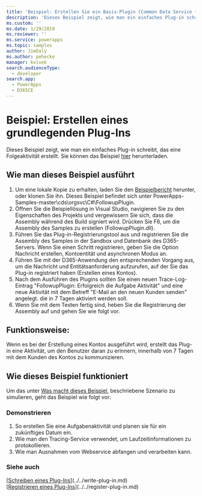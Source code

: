 ```yaml
---
title: 'Beispiel: Erstellen Sie ein Basis-Plugin (Common Data Service for Apps) | Microsoft Docs'
description: 'Dieses Beispiel zeigt, wie man ein einfaches Plug-in schreibt, das eine Folgeaktivität erstellt.'
ms.custom: ''
ms.date: 1/29/2019
ms.reviewer: ''
ms.service: powerapps
ms.topic: samples
author: JimDaly
ms.author: pehecke
manager: kvivek
search.audienceType:
  - developer
search.app:
  - PowerApps
  - D365CE
---
```

# Beispiel: Erstellen eines grundlegenden Plug-Ins

Dieses Beispiel zeigt, wie man ein einfaches Plug-in schreibt, das eine Folgeaktivität erstellt. Sie können das Beispiel [hier](https://github.com/Microsoft/PowerApps-Samples/tree/master/cds/orgsvc/C%23/FollowupPlugin) herunterladen.

## Wie man dieses Beispiel ausführt

1. Um eine lokale Kopie zu erhalten, laden Sie den [Beispielbericht](https://github.com/Microsoft/PowerApps-Samples) herunter, oder klonen Sie ihn. Dieses Beispiel befindet sich unter PowerApps-Samples-master\cds\orgsvc\C#\FollowupPlugin.
2. Öffnen Sie die Beispiellösung in Visual Studio, navigieren Sie zu den Eigenschaften des Projekts und vergewissern Sie sich, dass die Assembly während des Build signiert wird. Drücken Sie F6, um die Assembly des Samples zu erstellen (FollowupPlugin.dll).
3. Führen Sie das Plug-in-Registrierungstool aus und registrieren Sie die Assembly des Samples in der Sandbox und Datenbank des D365-Servers. Wenn Sie einen Schritt registrieren, geben Sie die Option Nachricht erstellen, Kontoentität und asynchronen Modus an.
4. Führen Sie mit der D365-Anwendung den entsprechenden Vorgang aus, um die Nachricht und Entitätsanforderung aufzurufen, auf der Sie das Plug-in registriert haben (Erstellen eines Kontos).
5. Nach dem Ausführen des Plugins sollten Sie einen neuen Trace-Log-Eintrag "FollowupPlugin: Erfolgreich die Aufgabe Aktivität" und eine neue Aktivität mit dem Betreff "E-Mail an den neuen Kunden senden" angelegt. die in 7 Tagen aktiviert werden soll.
6. Wenn Sie mit dem Testen fertig sind, heben Sie die Registrierung der Assembly auf und gehen Sie wie folgt vor.

## Funktionsweise:

Wenn es bei der Erstellung eines Kontos ausgeführt wird, erstellt das Plug-in eine Aktivität, um den Benutzer daran zu erinnern, innerhalb von 7 Tagen mit dem Kunden des Kontos zu kommunizieren.

## Wie dieses Beispiel funktioniert

Um das unter [Was macht dieses Beispiel](#what-this-sample-does), beschriebene Szenario zu simulieren, geht das Beispiel wie folgt vor:

### Demonstrieren

1. So erstellen Sie eine Aufgabenaktivität und planen sie für ein zukünftiges Datum ein.
2. Wie man den Tracing-Service verwendet, um Laufzeitinformationen zu protokollieren.
3. Wie man Ausnahmen vom Webservice abfangen und verarbeiten kann.

### Siehe auch
[[Schreiben eines Plug-Ins](../../write-plug-in.md)](../../write-plug-in.md)  
[[Registrieren eines Plug-Ins](../../register-plug-in.md)](../../register-plug-in.md)
